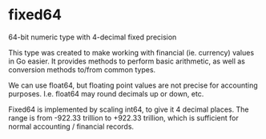 # fixed64
64-bit numeric type with 4-decimal fixed precision

This type was created to make working with financial (ie. currency) values in Go easier.
It provides methods to perform basic arithmetic, as well as conversion methods to/from
common types.

We can use float64, but floating point values are not precise for accounting purposes.
I.e. float64 may round decimals up or down, etc.

Fixed64 is implemented by scaling int64, to give it 4 decimal places.
The range is from -922.33 trillion to +922.33 trillion, which is sufficient
for normal accounting / financial records.
